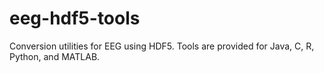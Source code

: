 eeg-hdf5-tools
==============

Conversion utilities for EEG using HDF5. Tools are provided for Java, C, R, Python, and MATLAB.
